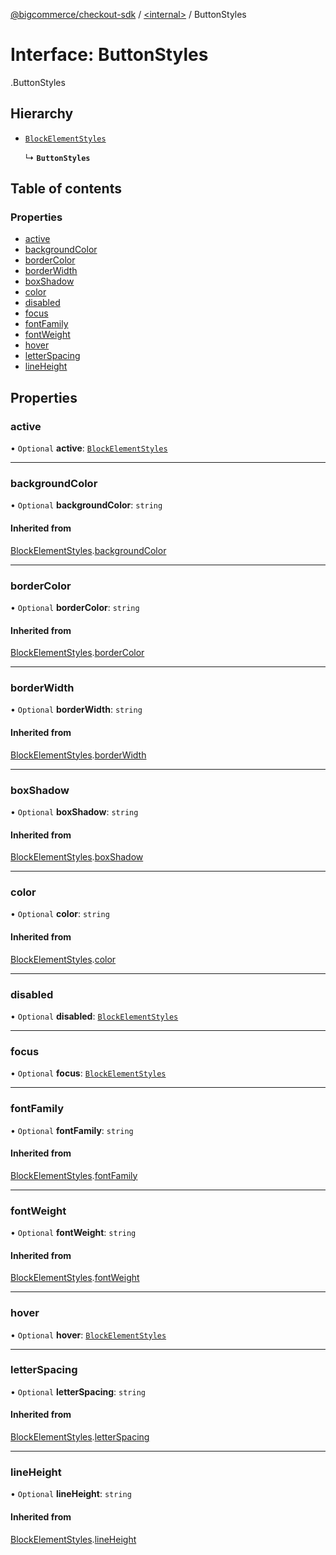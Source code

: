 [@bigcommerce/checkout-sdk](../README.md) / [<internal\>](../modules/internal_.md) / ButtonStyles

# Interface: ButtonStyles

[<internal>](../modules/internal_.md).ButtonStyles

## Hierarchy

- [`BlockElementStyles`](internal_.BlockElementStyles.md)

  ↳ **`ButtonStyles`**

## Table of contents

### Properties

- [active](internal_.ButtonStyles.md#active)
- [backgroundColor](internal_.ButtonStyles.md#backgroundcolor)
- [borderColor](internal_.ButtonStyles.md#bordercolor)
- [borderWidth](internal_.ButtonStyles.md#borderwidth)
- [boxShadow](internal_.ButtonStyles.md#boxshadow)
- [color](internal_.ButtonStyles.md#color)
- [disabled](internal_.ButtonStyles.md#disabled)
- [focus](internal_.ButtonStyles.md#focus)
- [fontFamily](internal_.ButtonStyles.md#fontfamily)
- [fontWeight](internal_.ButtonStyles.md#fontweight)
- [hover](internal_.ButtonStyles.md#hover)
- [letterSpacing](internal_.ButtonStyles.md#letterspacing)
- [lineHeight](internal_.ButtonStyles.md#lineheight)

## Properties

### active

• `Optional` **active**: [`BlockElementStyles`](internal_.BlockElementStyles.md)

___

### backgroundColor

• `Optional` **backgroundColor**: `string`

#### Inherited from

[BlockElementStyles](internal_.BlockElementStyles.md).[backgroundColor](internal_.BlockElementStyles.md#backgroundcolor)

___

### borderColor

• `Optional` **borderColor**: `string`

#### Inherited from

[BlockElementStyles](internal_.BlockElementStyles.md).[borderColor](internal_.BlockElementStyles.md#bordercolor)

___

### borderWidth

• `Optional` **borderWidth**: `string`

#### Inherited from

[BlockElementStyles](internal_.BlockElementStyles.md).[borderWidth](internal_.BlockElementStyles.md#borderwidth)

___

### boxShadow

• `Optional` **boxShadow**: `string`

#### Inherited from

[BlockElementStyles](internal_.BlockElementStyles.md).[boxShadow](internal_.BlockElementStyles.md#boxshadow)

___

### color

• `Optional` **color**: `string`

#### Inherited from

[BlockElementStyles](internal_.BlockElementStyles.md).[color](internal_.BlockElementStyles.md#color)

___

### disabled

• `Optional` **disabled**: [`BlockElementStyles`](internal_.BlockElementStyles.md)

___

### focus

• `Optional` **focus**: [`BlockElementStyles`](internal_.BlockElementStyles.md)

___

### fontFamily

• `Optional` **fontFamily**: `string`

#### Inherited from

[BlockElementStyles](internal_.BlockElementStyles.md).[fontFamily](internal_.BlockElementStyles.md#fontfamily)

___

### fontWeight

• `Optional` **fontWeight**: `string`

#### Inherited from

[BlockElementStyles](internal_.BlockElementStyles.md).[fontWeight](internal_.BlockElementStyles.md#fontweight)

___

### hover

• `Optional` **hover**: [`BlockElementStyles`](internal_.BlockElementStyles.md)

___

### letterSpacing

• `Optional` **letterSpacing**: `string`

#### Inherited from

[BlockElementStyles](internal_.BlockElementStyles.md).[letterSpacing](internal_.BlockElementStyles.md#letterspacing)

___

### lineHeight

• `Optional` **lineHeight**: `string`

#### Inherited from

[BlockElementStyles](internal_.BlockElementStyles.md).[lineHeight](internal_.BlockElementStyles.md#lineheight)
